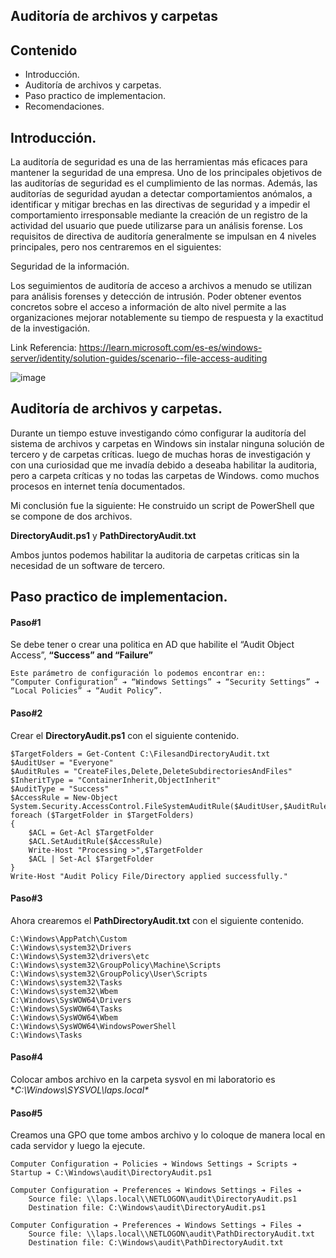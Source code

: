 ## Auditoría de archivos y carpetas
## Contenido

- Introducción.
- Auditoría de archivos y carpetas.
- Paso practico de implementacion.
- Recomendaciones.

## Introducción.

La auditoría de seguridad es una de las herramientas más eficaces para mantener la seguridad de una empresa.
Uno de los principales objetivos de las auditorías de seguridad es el cumplimiento de las normas.
Además, las auditorías de seguridad ayudan a detectar comportamientos anómalos, a identificar y mitigar brechas
en las directivas de seguridad y a impedir el comportamiento irresponsable mediante la creación de un registro
de la actividad del usuario que puede utilizarse para un análisis forense. Los requisitos de directiva de auditoría
generalmente se impulsan en 4 niveles principales, pero nos centraremos en el siguientes:

Seguridad de la información.

Los seguimientos de auditoría de acceso a archivos a menudo se utilizan para análisis forenses y detección de intrusión.
Poder obtener eventos concretos sobre el acceso a información de alto nivel permite a las organizaciones mejorar notablemente su
tiempo de respuesta y la exactitud de la investigación.

Link Referencia: https://learn.microsoft.com/es-es/windows-server/identity/solution-guides/scenario--file-access-auditing

![image](https://learn.microsoft.com/es-es/windows-server/identity/solution-guides/media/scenario--file-access-auditing/dynamicaccesscontrol_revguide_4.jpg)

## Auditoría de archivos y carpetas.


Durante un tiempo estuve investigando cómo configurar la auditoría del sistema de archivos y carpetas en Windows sin instalar ninguna
solución de tercero y de carpetas críticas. luego de muchas horas de investigación y con una curiosidad que me invadía debido a deseaba
habilitar la auditoria, pero a carpeta críticas y no todas las carpetas de Windows. como muchos procesos en internet tenía documentados.

Mi conclusión fue la siguiente:
He construido un script de PowerShell que se compone de dos archivos.

**DirectoryAudit.ps1** y **PathDirectoryAudit.txt**

Ambos juntos podemos habilitar la auditoria de carpetas criticas sin la necesidad de un software de tercero.


## Paso practico de implementacion.

#### Paso#1 
Se debe tener o crear una politica en AD que habilite el  “Audit Object Access”, **“Success” and “Failure”**
```
Este parámetro de configuración lo podemos encontrar en::
“Computer Configuration” ➔ “Windows Settings” ➔ “Security Settings” ➔ “Local Policies” ➔ “Audit Policy”.
```
#### Paso#2
Crear el **DirectoryAudit.ps1** con el siguiente contenido.

```
$TargetFolders = Get-Content C:\FilesandDirectoryAudit.txt
$AuditUser = "Everyone"
$AuditRules = "CreateFiles,Delete,DeleteSubdirectoriesAndFiles"
$InheritType = "ContainerInherit,ObjectInherit"
$AuditType = "Success"
$AccessRule = New-Object System.Security.AccessControl.FileSystemAuditRule($AuditUser,$AuditRules,$InheritType,"None",$AuditType)
foreach ($TargetFolder in $TargetFolders)
{
    $ACL = Get-Acl $TargetFolder
    $ACL.SetAuditRule($AccessRule)
    Write-Host "Processing >",$TargetFolder
    $ACL | Set-Acl $TargetFolder
}
Write-Host "Audit Policy File/Directory applied successfully."
```
#### Paso#3
Ahora crearemos el **PathDirectoryAudit.txt** con el siguiente contenido.

```
C:\Windows\AppPatch\Custom
C:\Windows\system32\Drivers
C:\Windows\System32\drivers\etc
C:\Windows\system32\GroupPolicy\Machine\Scripts
C:\Windows\system32\GroupPolicy\User\Scripts
C:\Windows\system32\Tasks
C:\Windows\system32\Wbem
C:\Windows\SysWOW64\Drivers
C:\Windows\SysWOW64\Tasks
C:\Windows\SysWOW64\Wbem
C:\Windows\SysWOW64\WindowsPowerShell
C:\Windows\Tasks
```
#### Paso#4
Colocar ambos archivo en la carpeta sysvol en mi laboratorio es **C:\Windows\SYSVOL\laps.local\**

#### Paso#5
Creamos una GPO que tome ambos archivo y lo coloque de manera local en cada servidor y luego la ejecute.

```
Computer Configuration ➔ Policies ➔ Windows Settings ➔ Scripts ➔ Startup ➔ C:\Windows\audit\DirectoryAudit.ps1

Computer Configuration ➔ Preferences ➔ Windows Settings ➔ Files ➔
    Source file: \\laps.local\\NETLOGON\audit\DirectoryAudit.ps1
    Destination file: C:\Windows\audit\DirectoryAudit.ps1
    
Computer Configuration ➔ Preferences ➔ Windows Settings ➔ Files ➔
    Source file: \\laps.local\\NETLOGON\audit\PathDirectoryAudit.txt
    Destination file: C:\Windows\audit\PathDirectoryAudit.txt
```



